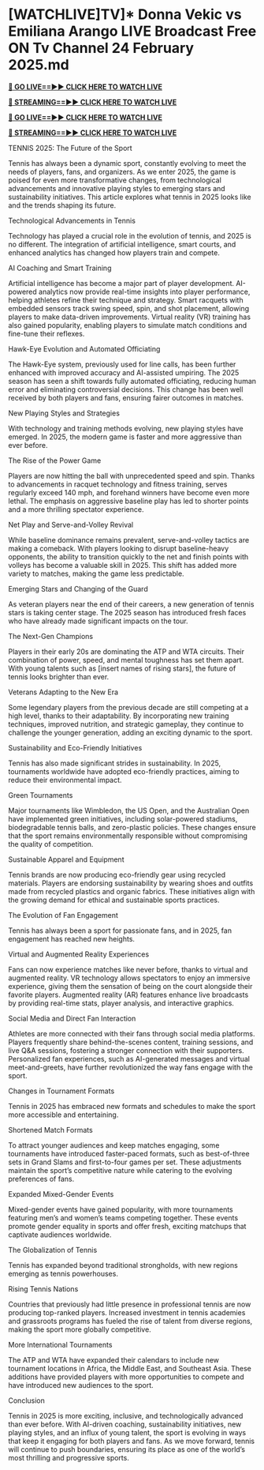 # [WATCHLIVE]TV]* Donna Vekic vs Emiliana Arango LIVE Broadcast Free ON Tv Channel 24 February 2025.md

**[🔴 GO LIVE==►► CLICK HERE TO WATCH LIVE](https://with-word.blogspot.com/2025/02/tennis_24.html)**

**[🔴 STREAMING==►► CLICK HERE TO WATCH LIVE](https://with-word.blogspot.com/2025/02/tennis_24.html)**

**[🔴 GO LIVE==►► CLICK HERE TO WATCH LIVE](https://with-word.blogspot.com/2025/02/tennis_24.html)**

**[🔴 STREAMING==►► CLICK HERE TO WATCH LIVE](https://with-word.blogspot.com/2025/02/tennis_24.html)**

TENNIS 2025: The Future of the Sport

Tennis has always been a dynamic sport, constantly evolving to meet the needs of players, fans, and organizers. As we enter 2025, the game is poised for even more transformative changes, from technological advancements and innovative playing styles to emerging stars and sustainability initiatives. This article explores what tennis in 2025 looks like and the trends shaping its future.

Technological Advancements in Tennis

Technology has played a crucial role in the evolution of tennis, and 2025 is no different. The integration of artificial intelligence, smart courts, and enhanced analytics has changed how players train and compete.

AI Coaching and Smart Training

Artificial intelligence has become a major part of player development. AI-powered analytics now provide real-time insights into player performance, helping athletes refine their technique and strategy. Smart racquets with embedded sensors track swing speed, spin, and shot placement, allowing players to make data-driven improvements. Virtual reality (VR) training has also gained popularity, enabling players to simulate match conditions and fine-tune their reflexes.

Hawk-Eye Evolution and Automated Officiating

The Hawk-Eye system, previously used for line calls, has been further enhanced with improved accuracy and AI-assisted umpiring. The 2025 season has seen a shift towards fully automated officiating, reducing human error and eliminating controversial decisions. This change has been well received by both players and fans, ensuring fairer outcomes in matches.

New Playing Styles and Strategies

With technology and training methods evolving, new playing styles have emerged. In 2025, the modern game is faster and more aggressive than ever before.

The Rise of the Power Game

Players are now hitting the ball with unprecedented speed and spin. Thanks to advancements in racquet technology and fitness training, serves regularly exceed 140 mph, and forehand winners have become even more lethal. The emphasis on aggressive baseline play has led to shorter points and a more thrilling spectator experience.

Net Play and Serve-and-Volley Revival

While baseline dominance remains prevalent, serve-and-volley tactics are making a comeback. With players looking to disrupt baseline-heavy opponents, the ability to transition quickly to the net and finish points with volleys has become a valuable skill in 2025. This shift has added more variety to matches, making the game less predictable.

Emerging Stars and Changing of the Guard

As veteran players near the end of their careers, a new generation of tennis stars is taking center stage. The 2025 season has introduced fresh faces who have already made significant impacts on the tour.

The Next-Gen Champions

Players in their early 20s are dominating the ATP and WTA circuits. Their combination of power, speed, and mental toughness has set them apart. With young talents such as [insert names of rising stars], the future of tennis looks brighter than ever.

Veterans Adapting to the New Era

Some legendary players from the previous decade are still competing at a high level, thanks to their adaptability. By incorporating new training techniques, improved nutrition, and strategic gameplay, they continue to challenge the younger generation, adding an exciting dynamic to the sport.

Sustainability and Eco-Friendly Initiatives

Tennis has also made significant strides in sustainability. In 2025, tournaments worldwide have adopted eco-friendly practices, aiming to reduce their environmental impact.

Green Tournaments

Major tournaments like Wimbledon, the US Open, and the Australian Open have implemented green initiatives, including solar-powered stadiums, biodegradable tennis balls, and zero-plastic policies. These changes ensure that the sport remains environmentally responsible without compromising the quality of competition.

Sustainable Apparel and Equipment

Tennis brands are now producing eco-friendly gear using recycled materials. Players are endorsing sustainability by wearing shoes and outfits made from recycled plastics and organic fabrics. These initiatives align with the growing demand for ethical and sustainable sports practices.

The Evolution of Fan Engagement

Tennis has always been a sport for passionate fans, and in 2025, fan engagement has reached new heights.

Virtual and Augmented Reality Experiences

Fans can now experience matches like never before, thanks to virtual and augmented reality. VR technology allows spectators to enjoy an immersive experience, giving them the sensation of being on the court alongside their favorite players. Augmented reality (AR) features enhance live broadcasts by providing real-time stats, player analysis, and interactive graphics.

Social Media and Direct Fan Interaction

Athletes are more connected with their fans through social media platforms. Players frequently share behind-the-scenes content, training sessions, and live Q&A sessions, fostering a stronger connection with their supporters. Personalized fan experiences, such as AI-generated messages and virtual meet-and-greets, have further revolutionized the way fans engage with the sport.

Changes in Tournament Formats

Tennis in 2025 has embraced new formats and schedules to make the sport more accessible and entertaining.

Shortened Match Formats

To attract younger audiences and keep matches engaging, some tournaments have introduced faster-paced formats, such as best-of-three sets in Grand Slams and first-to-four games per set. These adjustments maintain the sport’s competitive nature while catering to the evolving preferences of fans.

Expanded Mixed-Gender Events

Mixed-gender events have gained popularity, with more tournaments featuring men’s and women’s teams competing together. These events promote gender equality in sports and offer fresh, exciting matchups that captivate audiences worldwide.

The Globalization of Tennis

Tennis has expanded beyond traditional strongholds, with new regions emerging as tennis powerhouses.

Rising Tennis Nations

Countries that previously had little presence in professional tennis are now producing top-ranked players. Increased investment in tennis academies and grassroots programs has fueled the rise of talent from diverse regions, making the sport more globally competitive.

More International Tournaments

The ATP and WTA have expanded their calendars to include new tournament locations in Africa, the Middle East, and Southeast Asia. These additions have provided players with more opportunities to compete and have introduced new audiences to the sport.

Conclusion

Tennis in 2025 is more exciting, inclusive, and technologically advanced than ever before. With AI-driven coaching, sustainability initiatives, new playing styles, and an influx of young talent, the sport is evolving in ways that keep it engaging for both players and fans. As we move forward, tennis will continue to push boundaries, ensuring its place as one of the world’s most thrilling and progressive sports.

